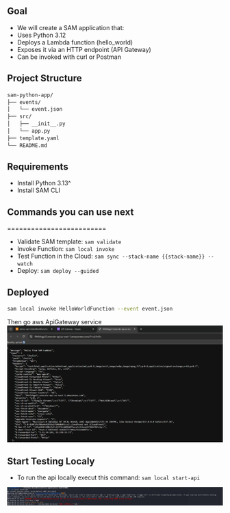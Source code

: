 ## Goal
- We will create a SAM application that:
- Uses Python 3.12
- Deploys a Lambda function (hello_world)
- Exposes it via an HTTP endpoint (API Gateway)
- Can be invoked with curl or Postman

## Project Structure
```sh
sam-python-app/
├── events/
│   └── event.json
├── src/
│   ├── __init__.py
│   └── app.py
├── template.yaml
└── README.md
```

## Requirements
- Install Python 3.13^
- Install SAM CLI

## Commands you can use next
=========================
* Validate SAM template: ``sam validate``
* Invoke Function: ``sam local invoke``
* Test Function in the Cloud: ``sam sync --stack-name {{stack-name}} --watch``
* Deploy: ``sam deploy --guided``

## Deployed
```bash
sam local invoke HelloWorldFunction --event event.json
```

Then go aws ApiGateway service
![alt text](image.png)


## Start Testing Localy
- To run the api locally execut this command:
``sam local start-api``

![alt text](image-1.png)